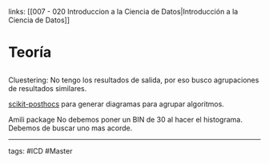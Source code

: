 links: [[007 - 020 Introduccion a la Ciencia de Datos|Introducción a la Ciencia de Datos]]

# Teoría

## 
Cluestering: No tengo los resultados de salida, por eso busco agrupaciones de resultados similares.

[scikit-posthocs](https://scikit-posthocs.readthedocs.io/en/latest/) para generar diagramas para agrupar algoritmos.




Amili package 
No debemos poner un BIN de 30 al hacer el histograma. Debemos de buscar uno mas acorde.



---
tags:
	#ICD #Master
